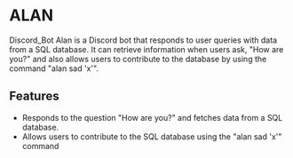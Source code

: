 # ALAN
 Discord_Bot
Alan is a Discord bot that responds to user queries with data from a SQL database. It can retrieve information when users ask, "How are you?" and also allows users to contribute to the database by using the command "alan sad 'x'".

## Features

- Responds to the question "How are you?" and fetches data from a SQL database.
- Allows users to contribute to the SQL database using the "alan sad 'x'" command
